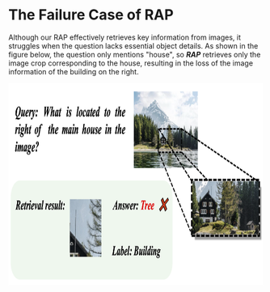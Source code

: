 # The Failure Case of RAP

Although our RAP effectively retrieves key information from images, it struggles when the question lacks essential object details. As shown in the figure below, the question only mentions "house", so ***RAP*** retrieves only the image crop corresponding to the house, resulting in the loss of the image information of the building on the right.

<img src="./failure_case_study_method.png" width="800" height="400" />
